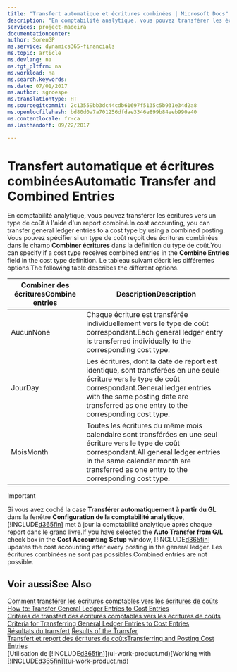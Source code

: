 ```yaml
---
title: "Transfert automatique et écritures combinées | Microsoft Docs"
description: "En comptabilité analytique, vous pouvez transférer les écritures vers un type de coût à l'aide d'un report combiné. Vous pouvez spécifier si un type de coût reçoit des écritures combinées dans le champ **Combiner écritures** dans la définition du type de coût. Le tableau suivant décrit les différentes options."
services: project-madeira
documentationcenter: 
author: SorenGP
ms.service: dynamics365-financials
ms.topic: article
ms.devlang: na
ms.tgt_pltfrm: na
ms.workload: na
ms.search.keywords: 
ms.date: 07/01/2017
ms.author: sgroespe
ms.translationtype: HT
ms.sourcegitcommit: 2c13559bb3dc44cdb61697f5135c5b931e34d2a8
ms.openlocfilehash: bd80d0a7a701256dfdae3346e899b84eeb990a40
ms.contentlocale: fr-ca
ms.lasthandoff: 09/22/2017

---
```

# <a name="automatic-transfer-and-combined-entries"></a><span data-ttu-id="16fa6-105">Transfert automatique et écritures combinées</span><span class="sxs-lookup"><span data-stu-id="16fa6-105">Automatic Transfer and Combined Entries</span></span>
<span data-ttu-id="16fa6-106">En comptabilité analytique, vous pouvez transférer les écritures vers un type de coût à l'aide d'un report combiné.</span><span class="sxs-lookup"><span data-stu-id="16fa6-106">In cost accounting, you can transfer general ledger entries to a cost type by using a combined posting.</span></span> <span data-ttu-id="16fa6-107">Vous pouvez spécifier si un type de coût reçoit des écritures combinées dans le champ **Combiner écritures** dans la définition du type de coût.</span><span class="sxs-lookup"><span data-stu-id="16fa6-107">You can specify if a cost type receives combined entries in the **Combine Entries** field in the cost type definition.</span></span> <span data-ttu-id="16fa6-108">Le tableau suivant décrit les différentes options.</span><span class="sxs-lookup"><span data-stu-id="16fa6-108">The following table describes the different options.</span></span>  

|<span data-ttu-id="16fa6-109">Combiner des écritures</span><span class="sxs-lookup"><span data-stu-id="16fa6-109">Combine entries</span></span>|<span data-ttu-id="16fa6-110">Description</span><span class="sxs-lookup"><span data-stu-id="16fa6-110">Description</span></span>|  
|---------------------|-----------------|  
|<span data-ttu-id="16fa6-111">Aucun</span><span class="sxs-lookup"><span data-stu-id="16fa6-111">None</span></span>|<span data-ttu-id="16fa6-112">Chaque écriture est transférée individuellement vers le type de coût correspondant.</span><span class="sxs-lookup"><span data-stu-id="16fa6-112">Each general ledger entry is transferred individually to the corresponding cost type.</span></span>|  
|<span data-ttu-id="16fa6-113">Jour</span><span class="sxs-lookup"><span data-stu-id="16fa6-113">Day</span></span>|<span data-ttu-id="16fa6-114">Les écritures, dont la date de report est identique, sont transférées en une seule écriture vers le type de coût correspondant.</span><span class="sxs-lookup"><span data-stu-id="16fa6-114">General ledger entries with the same posting date are transferred as one entry to the corresponding cost type.</span></span>|  
|<span data-ttu-id="16fa6-115">Mois</span><span class="sxs-lookup"><span data-stu-id="16fa6-115">Month</span></span>|<span data-ttu-id="16fa6-116">Toutes les écritures du même mois calendaire sont transférées en une seul écriture vers le type de coût correspondant.</span><span class="sxs-lookup"><span data-stu-id="16fa6-116">All general ledger entries in the same calendar month are transferred as one entry to the corresponding cost type.</span></span>|  

> [!IMPORTANT]  
>  <span data-ttu-id="16fa6-117">Si vous avez coché la case **Transférer automatiquement à partir du GL** dans la fenêtre **Configuration de la comptabilité analytique**, [!INCLUDE[d365fin](includes/d365fin_md.md)] met à jour la comptabilité analytique après chaque report dans le grand livre.</span><span class="sxs-lookup"><span data-stu-id="16fa6-117">If you have selected the **Auto Transfer from G/L** check box in the **Cost Accounting Setup** window, [!INCLUDE[d365fin](includes/d365fin_md.md)] updates the cost accounting after every posting in the general ledger.</span></span> <span data-ttu-id="16fa6-118">Les écritures combinées ne sont pas possibles.</span><span class="sxs-lookup"><span data-stu-id="16fa6-118">Combined entries are not possible.</span></span>  

## <a name="see-also"></a><span data-ttu-id="16fa6-119">Voir aussi</span><span class="sxs-lookup"><span data-stu-id="16fa6-119">See Also</span></span>  
 <span data-ttu-id="16fa6-120">[Comment transférer les écritures comptables vers les écritures de coûts](finance-how-to-transfer-general-ledger-entries-to-cost-entries.md) </span><span class="sxs-lookup"><span data-stu-id="16fa6-120">[How to: Transfer General Ledger Entries to Cost Entries](finance-how-to-transfer-general-ledger-entries-to-cost-entries.md) </span></span>  
 <span data-ttu-id="16fa6-121">[Critères de transfert des écritures comptables vers les écritures de coûts](finance-criteria-for-transferring-general-ledger-entries-to-cost-entries.md) </span><span class="sxs-lookup"><span data-stu-id="16fa6-121">[Criteria for Transferring General Ledger Entries to Cost Entries](finance-criteria-for-transferring-general-ledger-entries-to-cost-entries.md) </span></span>  
 <span data-ttu-id="16fa6-122">[Résultats du transfert](finance-results-of-the-transfer.md) </span><span class="sxs-lookup"><span data-stu-id="16fa6-122">[Results of the Transfer](finance-results-of-the-transfer.md) </span></span>  
 [<span data-ttu-id="16fa6-123">Transfert et report des écritures de coûts</span><span class="sxs-lookup"><span data-stu-id="16fa6-123">Transferring and Posting Cost Entries</span></span>](finance-transfer-and-post-cost-entries.md)  
 <span data-ttu-id="16fa6-124">[Utilisation de [!INCLUDE[d365fin](includes/d365fin_md.md)]](ui-work-product.md)</span><span class="sxs-lookup"><span data-stu-id="16fa6-124">[Working with [!INCLUDE[d365fin](includes/d365fin_md.md)]](ui-work-product.md)</span></span>

